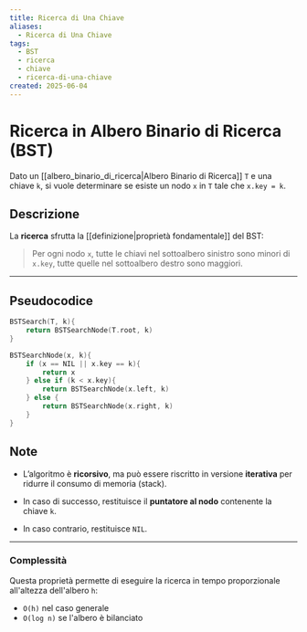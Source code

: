 ```yaml
---
title: Ricerca di Una Chiave
aliases:
  - Ricerca di Una Chiave
tags:
  - BST
  - ricerca
  - chiave
  - ricerca-di-una-chiave
created: 2025-06-04
---
```

# Ricerca in Albero Binario di Ricerca (BST)

Dato un [[albero_binario_di_ricerca|Albero Binario di Ricerca]] `T` e una chiave `k`, si vuole determinare se esiste un nodo `x` in `T` tale che `x.key = k`.

## Descrizione

La **ricerca** sfrutta la [[definizione|proprietà fondamentale]] del BST:

> Per ogni nodo `x`, tutte le chiavi nel sottoalbero sinistro sono minori di `x.key`, tutte quelle nel sottoalbero destro sono maggiori.

---

## Pseudocodice

```c
BSTSearch(T, k){
    return BSTSearchNode(T.root, k)
}

BSTSearchNode(x, k){
    if (x == NIL || x.key == k){
        return x
    } else if (k < x.key){
        return BSTSearchNode(x.left, k)
    } else {
        return BSTSearchNode(x.right, k)
    }
}
```

## Note

- L’algoritmo è **ricorsivo**, ma può essere riscritto in versione **iterativa** per ridurre il consumo di memoria (stack).
    
- In caso di successo, restituisce il **puntatore al nodo** contenente la chiave `k`.
    
- In caso contrario, restituisce `NIL`.

---
### Complessità
Questa proprietà permette di eseguire la ricerca in tempo proporzionale all'altezza dell'albero `h`:

- `O(h)` nel caso generale
- `O(log n)` se l'albero è bilanciato